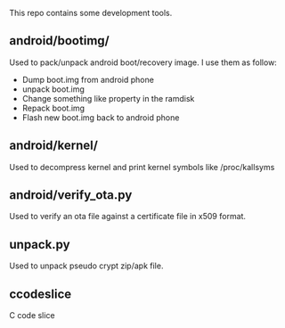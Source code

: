 This repo contains some development tools.

## android/bootimg/

Used to pack/unpack android boot/recovery image. I use them as follow:

* Dump boot.img from android phone
* unpack boot.img
* Change something like property in the ramdisk
* Repack boot.img
* Flash new boot.img back to android phone

## android/kernel/

Used to decompress kernel and print kernel symbols like /proc/kallsyms

## android/verify\_ota.py

Used to verify an ota file against a certificate file in x509 format.

## unpack.py

Used to unpack pseudo crypt zip/apk file.

## ccodeslice

C code slice
